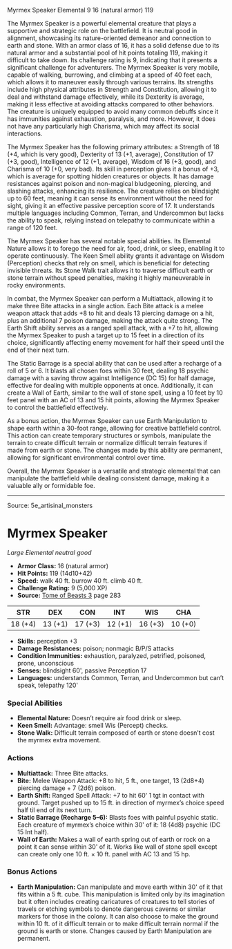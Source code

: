 <MonsterName/>Myrmex Speaker</MonsterName>
<CreatureType/>Elemental</CreatureType>
<CR/>9</CR>
<AC/>16 (natural armor)</AC>
<HP/>119</HP>
<summary>The Myrmex Speaker is a powerful elemental creature that plays a supportive and strategic role on the battlefield. It is neutral good in alignment, showcasing its nature-oriented demeanor and connection to earth and stone. With an armor class of 16, it has a solid defense due to its natural armor and a substantial pool of hit points totaling 119, making it difficult to take down. Its challenge rating is 9, indicating that it presents a significant challenge for adventurers. The Myrmex Speaker is very mobile, capable of walking, burrowing, and climbing at a speed of 40 feet each, which allows it to maneuver easily through various terrains. Its strengths include high physical attributes in Strength and Constitution, allowing it to deal and withstand damage effectively, while its Dexterity is average, making it less effective at avoiding attacks compared to other behaviors. The creature is uniquely equipped to avoid many common debuffs since it has immunities against exhaustion, paralysis, and more. However, it does not have any particularly high Charisma, which may affect its social interactions.</summary>

<detail>

The Myrmex Speaker has the following primary attributes: a Strength of 18 (+4, which is very good), Dexterity of 13 (+1, average), Constitution of 17 (+3, good), Intelligence of 12 (+1, average), Wisdom of 16 (+3, good), and Charisma of 10 (+0, very bad). Its skill in perception gives it a bonus of +3, which is average for spotting hidden creatures or objects. It has damage resistances against poison and non-magical bludgeoning, piercing, and slashing attacks, enhancing its resilience. The creature relies on blindsight up to 60 feet, meaning it can sense its environment without the need for sight, giving it an effective passive perception score of 17. It understands multiple languages including Common, Terran, and Undercommon but lacks the ability to speak, relying instead on telepathy to communicate within a range of 120 feet.

The Myrmex Speaker has several notable special abilities. Its Elemental Nature allows it to forego the need for air, food, drink, or sleep, enabling it to operate continuously. The Keen Smell ability grants it advantage on Wisdom (Perception) checks that rely on smell, which is beneficial for detecting invisible threats. Its Stone Walk trait allows it to traverse difficult earth or stone terrain without speed penalties, making it highly maneuverable in rocky environments.

In combat, the Myrmex Speaker can perform a Multiattack, allowing it to make three Bite attacks in a single action. Each Bite attack is a melee weapon attack that adds +8 to hit and deals 13 piercing damage on a hit, plus an additional 7 poison damage, making the attack quite strong. The Earth Shift ability serves as a ranged spell attack, with a +7 to hit, allowing the Myrmex Speaker to push a target up to 15 feet in a direction of its choice, significantly affecting enemy movement for half their speed until the end of their next turn. 

The Static Barrage is a special ability that can be used after a recharge of a roll of 5 or 6. It blasts all chosen foes within 30 feet, dealing 18 psychic damage with a saving throw against Intelligence (DC 15) for half damage, effective for dealing with multiple opponents at once. Additionally, it can create a Wall of Earth, similar to the wall of stone spell, using a 10 feet by 10 feet panel with an AC of 13 and 15 hit points, allowing the Myrmex Speaker to control the battlefield effectively. 

As a bonus action, the Myrmex Speaker can use Earth Manipulation to shape earth within a 30-foot range, allowing for creative battlefield control. This action can create temporary structures or symbols, manipulate the terrain to create difficult terrain or normalize difficult terrain features if made from earth or stone. The changes made by this ability are permanent, allowing for significant environmental control over time. 

Overall, the Myrmex Speaker is a versatile and strategic elemental that can manipulate the battlefield while dealing consistent damage, making it a valuable ally or formidable foe.</detail>



---

Source: 5e_artisinal_monsters

# Myrmex Speaker

*Large* *Elemental* *neutral good*

- **Armor Class:** 16 (natural armor)
- **Hit Points:** 119 (14d10+42)
- **Speed:** walk 40 ft. burrow 40 ft. climb 40 ft.
- **Challenge Rating:** 9 (5,000 XP)
- **Source:** [Tome of Beasts 3](https://koboldpress.com/kpstore/product/tome-of-beasts-3-for-5th-edition/) page 283

| STR | DEX | CON | INT | WIS | CHA |
| --- | --- | --- | --- | --- | --- |
| 18 (+4) | 13 (+1) | 17 (+3) | 12 (+1) | 16 (+3) | 10 (+0) |

- **Skills:** perception +3
- **Damage Resistances:** poison; nonmagic B/P/S attacks
- **Condition Immunities:** exhaustion, paralyzed, petrified, poisoned, prone, unconscious 
- **Senses:** blindsight 60', passive Perception 17
- **Languages:** understands Common, Terran, and Undercommon but can’t speak, telepathy 120'

### Special Abilities

- **Elemental Nature:** Doesn’t require air food drink or sleep.
- **Keen Smell:** Advantage: smell Wis (Percept) checks.
- **Stone Walk:** Difficult terrain composed of earth or stone doesn’t cost the myrmex extra movement.

### Actions

- **Multiattack:** Three Bite attacks.
- **Bite:** Melee Weapon Attack: +8 to hit, 5 ft., one target, 13 (2d8+4) piercing damage + 7 (2d6) poison.
- **Earth Shift:** Ranged Spell Attack: +7 to hit 60' 1 tgt in contact with ground. Target pushed up to 15 ft. in direction of myrmex’s choice speed half til end of its next turn.
- **Static Barrage (Recharge 5–6):** Blasts foes with painful psychic static. Each creature of myrmex’s choice within 30' of it: 18 (4d8) psychic (DC 15 Int half).
- **Wall of Earth:** Makes a wall of earth spring out of earth or rock on a point it can sense within 30' of it. Works like wall of stone spell except  can create only one 10 ft. × 10 ft. panel with AC 13 and 15 hp.

### Bonus Actions

- **Earth Manipulation:** Can manipulate and move earth within 30' of it that fits within a 5 ft. cube. This manipulation is limited only by its imagination but it often includes creating caricatures of creatures to tell stories of travels or etching symbols to denote dangerous caverns or similar markers for those in the colony. It can also choose to make the ground within 10 ft. of it difficult terrain or to make difficult terrain normal if the ground is earth or stone. Changes caused by Earth Manipulation are permanent.




